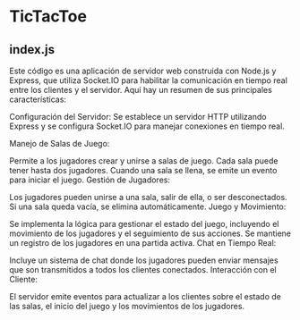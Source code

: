 # TicTacToe

## index.js

Este código es una aplicación de servidor web construida con Node.js y Express, que utiliza Socket.IO para habilitar la comunicación en tiempo real entre los clientes y el servidor. Aquí hay un resumen de sus principales características:

Configuración del Servidor: Se establece un servidor HTTP utilizando Express y se configura Socket.IO para manejar conexiones en tiempo real.

Manejo de Salas de Juego:

Permite a los jugadores crear y unirse a salas de juego.
Cada sala puede tener hasta dos jugadores.
Cuando una sala se llena, se emite un evento para iniciar el juego.
Gestión de Jugadores:

Los jugadores pueden unirse a una sala, salir de ella, o ser desconectados.
Si una sala queda vacía, se elimina automáticamente.
Juego y Movimiento:

Se implementa la lógica para gestionar el estado del juego, incluyendo el movimiento de los jugadores y el seguimiento de sus acciones.
Se mantiene un registro de los jugadores en una partida activa.
Chat en Tiempo Real:

Incluye un sistema de chat donde los jugadores pueden enviar mensajes que son transmitidos a todos los clientes conectados.
Interacción con el Cliente:

El servidor emite eventos para actualizar a los clientes sobre el estado de las salas, el inicio del juego y los movimientos de los jugadores.
